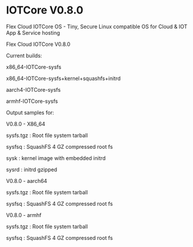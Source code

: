 # IOTCore V0.8.0
Flex Cloud IOTCore OS - Tiny, Secure Linux compatible OS for Cloud &amp; IOT App &amp; Service hosting


Flex Cloud IOTCore V0.8.0


Current builds:

x86_64-IOTCore-sysfs

x86_64-IOTCore-sysfs+kernel+squashfs+initrd

aarch4-IOTCore-sysfs

armhf-IOTCore-sysfs


Output samples for:

V0.8.0 - X86_64

sysfs.tgz : Root file system tarball

sysfsq : SquashFS 4 GZ compressed root fs

sysk : kernel image with embedded initrd

sysrd : initrd gzipped


V0.8.0 - aarch64

sysfs.tgz : Root file system tarball

sysfsq : SquashFS 4 GZ compressed root fs


V0.8.0 - armhf

sysfs.tgz : Root file system tarball

sysfsq : SquashFS 4 GZ compressed root fs
